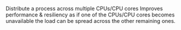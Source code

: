 Distribute a process across multiple CPUs/CPU cores
Improves performance & resiliency as if one of the CPUs/CPU cores becomes unavailable the load can be spread across the other remaining ones.